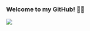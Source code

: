 ### Welcome to my GitHub! 👾💜


<img align="center" src="https://github-readme-stats.vercel.app/api/top-langs/?username=Tess314&theme=highcontrast" />
